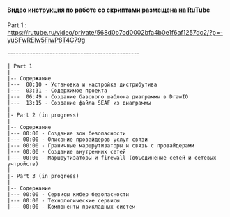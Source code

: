 #### Видео инструкция по работе со скриптами размещена на RuTube

Part 1 : 
https://rutube.ru/video/private/568d0b7cd0002bfa4b0e1f6af1257dc2/?p=-yuSFwRElw5FiwP8T4C79g

-*-*-*-*-*-*-*-*-*-*-*-*-*-*-*-*-*-*-*-*-*-*-*-*-*-*-*-*-*-*-*-*-*-*-*-*-*-*-*-*-*-*-*-*-*-*-

    | Part 1
    |
    |-- Содержание
    |---  00:10 - Установка и настройка дистрибутива
    |---  03:31 - Содержимое проекта
    |---  06:49 - Создание базового шаблона диаграммы в DrawIO
    |---  13:15 - Создание файла SEAF из диаграммы
    |
    |- Part 2 (in progress)
    |
    |-- Содержание
    |--- 00:00 - Создание зон безопасности
    |--- 00:00 - Описание провайдеров услуг связи
    |--- 00:00 - Граничные маршрутизаторы и связь с провайдерами 
    |--- 00:00 - Создание внутренних сетей
    |--- 00:00 - Маршрутизаторы и firewall (объединение сетей и сетевых учтройств)
    |
    |- Part 3 (in progress)
    |
    |-- Содержание
    |--- 00:00 - Сервисы кибер безопасности
    |--- 00:00 - Технологические сервисы
    |--- 00:00 - Компоненты прикладных систем


